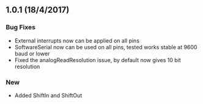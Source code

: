 ## 1.0.1 (18/4/2017)

### **Bug Fixes**

 - External interrupts now can be applied on all pins
 - SoftwareSerial now can be used on all pins, tested works stable at 9600 baud or lower
 - Fixed the analogReadResolution issue, by default now gives 10 bit resolution

### **New**

 - Added ShiftIn and ShiftOut
